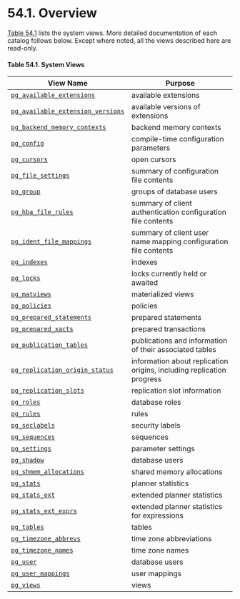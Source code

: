 # 54.1. Overview

[Table 54.1](https://www.postgresql.org/docs/current/views-overview.html#VIEW-TABLE) lists the system views. More detailed documentation of each catalog follows below. Except where noted, all the views described here are read-only.

#### **Table 54.1. System Views**

| View Name                                                                                                              | Purpose                                                               |
| ---------------------------------------------------------------------------------------------------------------------- | --------------------------------------------------------------------- |
| [`pg_available_extensions`](https://www.postgresql.org/docs/current/view-pg-available-extensions.html)                 | available extensions                                                  |
| [`pg_available_extension_versions`](https://www.postgresql.org/docs/current/view-pg-available-extension-versions.html) | available versions of extensions                                      |
| [`pg_backend_memory_contexts`](https://www.postgresql.org/docs/current/view-pg-backend-memory-contexts.html)           | backend memory contexts                                               |
| [`pg_config`](https://www.postgresql.org/docs/current/view-pg-config.html)                                             | compile-time configuration parameters                                 |
| [`pg_cursors`](https://www.postgresql.org/docs/current/view-pg-cursors.html)                                           | open cursors                                                          |
| [`pg_file_settings`](https://www.postgresql.org/docs/current/view-pg-file-settings.html)                               | summary of configuration file contents                                |
| [`pg_group`](https://www.postgresql.org/docs/current/view-pg-group.html)                                               | groups of database users                                              |
| [`pg_hba_file_rules`](https://www.postgresql.org/docs/current/view-pg-hba-file-rules.html)                             | summary of client authentication configuration file contents          |
| [`pg_ident_file_mappings`](https://www.postgresql.org/docs/current/view-pg-ident-file-mappings.html)                   | summary of client user name mapping configuration file contents       |
| [`pg_indexes`](https://www.postgresql.org/docs/current/view-pg-indexes.html)                                           | indexes                                                               |
| [`pg_locks`](https://www.postgresql.org/docs/current/view-pg-locks.html)                                               | locks currently held or awaited                                       |
| [`pg_matviews`](https://www.postgresql.org/docs/current/view-pg-matviews.html)                                         | materialized views                                                    |
| [`pg_policies`](https://www.postgresql.org/docs/current/view-pg-policies.html)                                         | policies                                                              |
| [`pg_prepared_statements`](https://www.postgresql.org/docs/current/view-pg-prepared-statements.html)                   | prepared statements                                                   |
| [`pg_prepared_xacts`](https://www.postgresql.org/docs/current/view-pg-prepared-xacts.html)                             | prepared transactions                                                 |
| [`pg_publication_tables`](https://www.postgresql.org/docs/current/view-pg-publication-tables.html)                     | publications and information of their associated tables               |
| [`pg_replication_origin_status`](https://www.postgresql.org/docs/current/view-pg-replication-origin-status.html)       | information about replication origins, including replication progress |
| [`pg_replication_slots`](https://www.postgresql.org/docs/current/view-pg-replication-slots.html)                       | replication slot information                                          |
| [`pg_roles`](https://www.postgresql.org/docs/current/view-pg-roles.html)                                               | database roles                                                        |
| [`pg_rules`](https://www.postgresql.org/docs/current/view-pg-rules.html)                                               | rules                                                                 |
| [`pg_seclabels`](https://www.postgresql.org/docs/current/view-pg-seclabels.html)                                       | security labels                                                       |
| [`pg_sequences`](https://www.postgresql.org/docs/current/view-pg-sequences.html)                                       | sequences                                                             |
| [`pg_settings`](https://www.postgresql.org/docs/current/view-pg-settings.html)                                         | parameter settings                                                    |
| [`pg_shadow`](https://www.postgresql.org/docs/current/view-pg-shadow.html)                                             | database users                                                        |
| [`pg_shmem_allocations`](https://www.postgresql.org/docs/current/view-pg-shmem-allocations.html)                       | shared memory allocations                                             |
| [`pg_stats`](https://www.postgresql.org/docs/current/view-pg-stats.html)                                               | planner statistics                                                    |
| [`pg_stats_ext`](https://www.postgresql.org/docs/current/view-pg-stats-ext.html)                                       | extended planner statistics                                           |
| [`pg_stats_ext_exprs`](https://www.postgresql.org/docs/current/view-pg-stats-ext-exprs.html)                           | extended planner statistics for expressions                           |
| [`pg_tables`](https://www.postgresql.org/docs/current/view-pg-tables.html)                                             | tables                                                                |
| [`pg_timezone_abbrevs`](https://www.postgresql.org/docs/current/view-pg-timezone-abbrevs.html)                         | time zone abbreviations                                               |
| [`pg_timezone_names`](https://www.postgresql.org/docs/current/view-pg-timezone-names.html)                             | time zone names                                                       |
| [`pg_user`](https://www.postgresql.org/docs/current/view-pg-user.html)                                                 | database users                                                        |
| [`pg_user_mappings`](https://www.postgresql.org/docs/current/view-pg-user-mappings.html)                               | user mappings                                                         |
| [`pg_views`](https://www.postgresql.org/docs/current/view-pg-views.html)                                               | views                                                                 |
